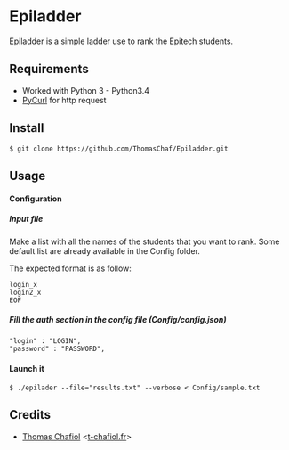 # Epiladder

Epiladder is a simple ladder use to rank the Epitech students.

## Requirements ##

 * Worked with Python 3 - Python3.4
 * [PyCurl](http://pycurl.sourceforge.net/) for http request

## Install

    $ git clone https://github.com/ThomasChaf/Epiladder.git

## Usage

#### Configuration

##### Input file

Make a list with all the names of the students that you want to rank.
Some default list are already available in the Config folder.

The expected format is as follow:

    login_x
    login2_x
    EOF

##### Fill the auth section in the config file (Config/config.json)

    "login" : "LOGIN",
    "password" : "PASSWORD",

#### Launch it

    $ ./epilader --file="results.txt" --verbose < Config/sample.txt

## Credits

  - [Thomas Chafiol](http://github.com/ThomasChaf) <[t-chafiol.fr](http://t-chafiol.fr)>
